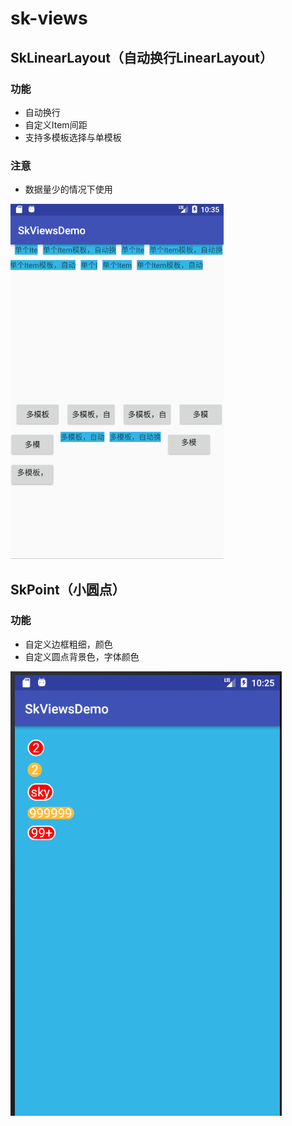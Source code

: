 # sk-views
## SkLinearLayout（自动换行LinearLayout）
### 功能
- 自动换行
- 自定义Item间距
- 支持多模板选择与单模板
### 注意
- 数据量少的情况下使用

![截图](https://github.com/hdingmin/sk-views/blob/master/images/sklinearlayout2.png)

## SkPoint（小圆点）
### 功能
- 自定义边框粗细，颜色
- 自定义圆点背景色，字体颜色

![截图](https://github.com/hdingmin/sk-views/blob/master/images/skpoint.png)
